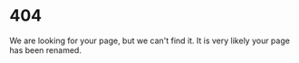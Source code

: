 # 404

We are looking for your page, but we can't find it. It is very likely
your page
has been renamed.
